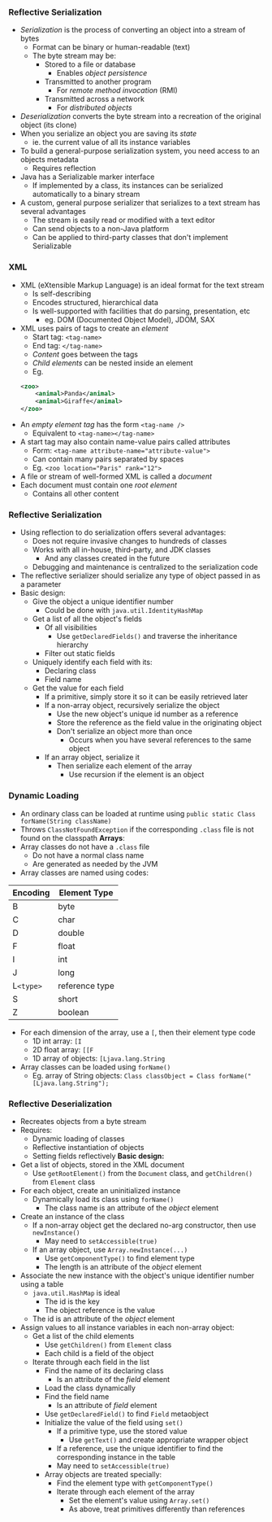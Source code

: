 ### Reflective Serialization
 - *Serialization* is the process of converting an object into a stream of bytes
	 - Format can be binary or human-readable (text)
	 - The byte stream may be:
		 - Stored to a file or database
			 - Enables *object persistence*
		 - Transmitted to another program
			 - For *remote method invocation* (RMI)
		 - Transmitted across a network
			 - For *distributed objects*
 - *Deserialization* converts the byte stream into a recreation of the original object (its clone)
 - When you serialize an object you are saving its *state*
	 - ie. the current value of all its instance variables
 - To build a general-purpose serialization system, you need access to an objects metadata
	 - Requires reflection
 - Java has a Serializable marker interface
	 - If implemented by a class, its instances can be serialized automatically to a binary stream
 - A custom, general purpose serializer that serializes to a text stream has several advantages
	 - The stream is easily read or modified with a text editor
	 - Can send objects to a non-Java platform
	 - Can be applied to third-party classes that don't implement Serializable

### XML
 - XML (eXtensible Markup Language) is an ideal format for the text stream
	 - Is self-describing
	 - Encodes structured, hierarchical data
	 - Is well-supported with facilities that do parsing, presentation, etc
		 - eg. DOM (Documented Object Model), JDOM, SAX
 - XML uses pairs of tags to create an *element*
	 - Start tag: `<tag-name>`
	 - End tag: `</tag-name>`
	 - *Content* goes between the tags
	 - *Child elements* can be nested inside an element
	 - Eg.
	```xml
	<zoo>
		<animal>Panda</animal>
		<animal>Giraffe</animal>
	</zoo>
	```
 - An *empty element tag* has the form `<tag-name />`
	 - Equivalent to `<tag-name></tag-name>`
 - A start tag may also contain name-value pairs called attributes
	 - Form:
	   `<tag-name attribute-name="attribute-value">`
	 - Can contain many pairs separated by spaces
	 - Eg. `<zoo location="Paris" rank="12">`
 - A file or stream of well-formed XML is called a *document*
 - Each document must contain one *root element*
	 - Contains all other content

### Reflective Serialization
 - Using reflection to do serialization offers several advantages:
	 - Does not require invasive changes to hundreds of classes
	 - Works with all in-house, third-party, and JDK classes
		 - And any classes created in the future
	 - Debugging and maintenance is centralized to the serialization code
 - The reflective serializer should serialize any type of object passed in as a parameter
 - Basic design:
	 - Give the object a unique identifier number
		 - Could be done with `java.util.IdentityHashMap`
	 - Get a list of all the object's fields
		 - Of all visibilities
			 - Use `getDeclaredFields()` and traverse the inheritance hierarchy
		 - Filter out static fields
	 - Uniquely identify each field with its:
		 - Declaring class
		 - Field name
	 - Get the value for each field
		 - If a primitive, simply store it so it can be easily retrieved later
		 - If a non-array object, recursively serialize the object
			 - Use the new object's unique id number as a reference
			 - Store the reference as the field value in the originating object
			 - Don't serialize an object more than once
				 - Occurs when you have several references to the same object
		 - If an array object, serialize it
			 - Then serialize each element of the array
				 - Use recursion if the element is an object

### Dynamic Loading
 - An ordinary class can be loaded at runtime using
   `public static Class forName(String className)`
 - Throws `ClassNotFoundException` if the corresponding `.class` file is not found on the classpath
**Arrays**:
 - Array classes do not have a `.class` file
	 - Do not have a normal class name
	 - Are generated as needed by the JVM
 - Array classes are named using codes:

|Encoding|Element Type|
|---|---|
|B|byte|
|C|char|
|D|double|
|F|float|
|I|int|
|J|long|
|L`<type>`|reference type|
|S|short|
|Z|boolean|
 - For each dimension of the array, use a `[`, then their element type code
	 - 1D int array: `[I`
	 - 2D float array: `[[F`
	 - 1D array of objects: `[Ljava.lang.String`
 - Array classes can be loaded using `forName()`
	 - Eg. array of String objects:
	   `Class classObject = Class forName("[Ljava.lang.String");`

### Reflective Deserialization
 - Recreates objects from a byte stream
 - Requires:
	 - Dynamic loading of classes
	 - Reflective instantiation of objects
	 - Setting fields reflectively
**Basic design:**
 - Get a list of objects, stored in the XML document
	 - Use `getRootElement()` from the `Document` class, and `getChildren()` from `Element` class
 - For each object, create an uninitialized instance
	 - Dynamically load its class using `forName()`
		 - The class name is an attribute of the *object* element
 - Create an instance of the class
	 - If a non-array object get the declared no-arg constructor, then use `newInstance()`
		 - May need to `setAccessible(true)`
	 - If an array object, use `Array.newInstance(...)`
		 - Use `getComponentType()` to find element type
		 - The length is an attribute of the *object* element
 - Associate the new instance with the object's unique identifier number using a table
	 - `java.util.HashMap` is ideal
		 - The id is the key
		 - The object reference is the value
	 - The id is an attribute of the *object* element
 - Assign values to all instance variables in each non-array object:
	 - Get a list of the child elements
		 - Use `getChildren()` from `Element` class
		 - Each child is a field of the object
	 - Iterate through each field in the list
		 - Find the name of its declaring class
			 - Is an attribute of the *field* element
		 - Load the class dynamically
		 - Find the field name
			 - Is an attribute of *field* element
		 - Use `getDeclaredField()` to find `Field` metaobject
		 - Initialize the value of the field using `set()`
			 - If a primitive type, use the stored value
				 - Use `getText()` and create appropriate wrapper object
			 - If a reference, use the unique identifier to find the corresponding instance in the table
			 - May need to `setAccessible(true)`
		 - Array objects are treated specially:
			 - Find the element type with `getComponentType()`
			 - Iterate through each element of the array
				 - Set the element's value using `Array.set()`
				 - As above, treat primitives differently than references
